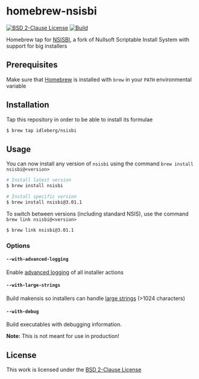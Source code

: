 # homebrew-nsisbi

[![BSD 2-Clause License](https://img.shields.io/github/license/idleberg/homebrew-nsisbi?style=for-the-badge)](https://opensource.org/licenses/BSD-2-Clause)
[![Build](https://img.shields.io/github/actions/workflow/status/idleberg/homebrew-nsisbi/audit.yml?style=for-the-badge)](https://github.com/idleberg/homebrew-nsisbi/actions)

Homebrew tap for [NSISBI](https://sourceforge.net/projects/nsisbi), a fork of Nullsoft Scriptable Install System with support for big installers

## Prerequisites

Make sure that [Homebrew](https://brew.sh/) is installed with `brew` in your `PATH` environmental variable

## Installation

Tap this repository in order to be able to install its formulae

```sh
$ brew tap idleberg/nsisbi
```

## Usage

You can now install any version of `nsisbi` using the command `brew install nsisbi@<version>`

```sh
# Install latest version
$ brew install nsisbi

# Install specific version
$ brew install nsisbi@3.01.1
```

To switch between versions (including standard NSIS), use the  command `brew link nsisbi@<version>`

```sh
$ brew link nsisbi@3.01.1
```

### Options

#### `--with-advanced-logging`

Enable [advanced logging](https://nsis.sourceforge.io/Special_Builds#Advanced_logging) of all installer actions

#### `--with-large-strings`

Build makensis so installers can handle [large strings](https://nsis.sourceforge.io/Special_Builds#Large_strings) (>1024 characters)

#### `--with-debug`

Build executables with debugging information.

**Note:** This is not meant for use in production!

## License

This work is licensed under the [BSD 2-Clause License](LICENSE)
